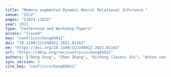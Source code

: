 ```yaml
---
title: "Memory-augmented Dynamic Neural Relational Inference."
venue: "ICCV"
pages: "11823-11832"
year: 2021
type: "Conference and Workshop Papers"
access: "closed"
key: "conf/iccv/Gong0SH21"
doi: "10.1109/ICCV48922.2021.01163"
ee: "https://doi.org/10.1109/ICCV48922.2021.01163"
url: "https://dblp.org/rec/conf/iccv/Gong0SH21"
authors: ["Dong Gong", "Zhen Zhang", "Qinfeng (Javen) Shi", "Anton van den Hengel"]
sync_version: 3
cite_key: "conf/iccv/Gong0SH21"
---
```

